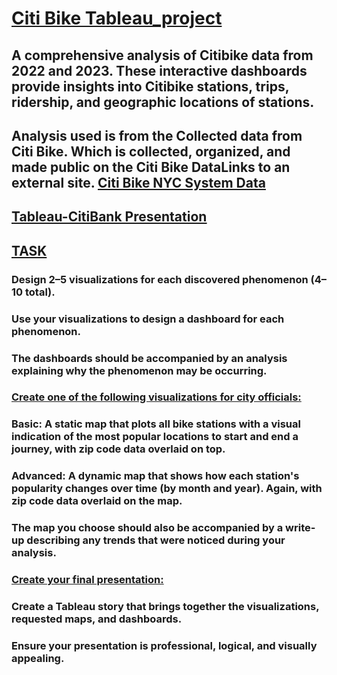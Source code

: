 # <ins> Citi Bike Tableau_project<ins>

## A comprehensive analysis of Citibike data from 2022 and 2023. These interactive dashboards provide insights into Citibike stations, trips, ridership, and geographic locations of stations.

## Analysis used is from the Collected data from Citi Bike. Which is collected, organized, and made public on the Citi Bike DataLinks to an external site. [Citi Bike NYC System Data](https://citibikenyc.com/system-data)

## <ins>[Tableau-CitiBank Presentation](https://public.tableau.com/app/profile/maria.awosanya.frazier/viz/CitiBike_Presentation/Presentation?publish=yes)<ins>

## <ins>TASK<ins>

 ### Design 2–5 visualizations for each discovered phenomenon (4–10 total). 

  ### Use your visualizations to design a dashboard for each phenomenon. 
  ### The dashboards should be accompanied by an analysis explaining why the phenomenon may be occurring.

  ### <ins>Create one of the following visualizations for city officials:<ins>

  ### Basic: A static map that plots all bike stations with a visual indication of the most popular locations to start and end a journey, with zip code data overlaid on top.

  ### Advanced: A dynamic map that shows how each station's popularity changes over time (by month and year). Again, with zip code data overlaid on the map.

  ### The map you choose should also be accompanied by a write-up describing any trends that were noticed during your analysis.

### <ins>Create your final presentation:<ins>

### Create a Tableau story that brings together the visualizations, requested maps, and dashboards.

### Ensure your presentation is professional, logical, and visually appealing.
